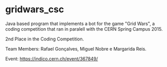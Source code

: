 # gridwars_csc

Java based program that implements a bot for the game "Grid Wars", a coding competition that ran in paralell with the CERN Spring Campus 2015.

2nd Place in the Coding Competition.

Team Members: Rafael Gonçalves, Miguel Nobre e Margarida Reis.

Event: https://indico.cern.ch/event/367849/
